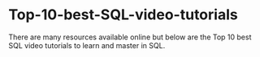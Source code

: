 # Top-10-best-SQL-video-tutorials
There are many resources available online but below are the Top 10 best SQL video tutorials to learn and master in SQL.

